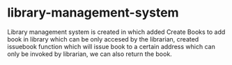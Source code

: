 # library-management-system
Library management system is created in which added Create Books to add book in library which can be only accesed by the librarian, created issuebook function which will issue book to a certain address which can only be invoked by librarian, we can also return the book.
